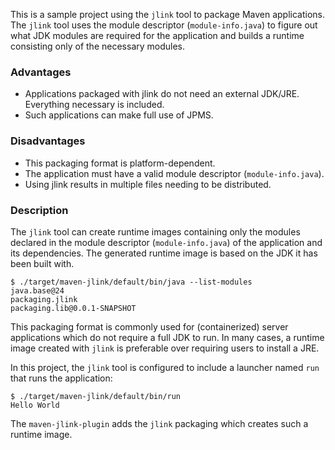 This is a sample project using the `jlink` tool to package Maven applications.
The `jlink` tool uses the module descriptor (`module-info.java`) to figure out what JDK modules are required for the application and builds a runtime consisting only of the necessary modules.

### Advantages

- Applications packaged with jlink do not need an external JDK/JRE. Everything necessary is included.
- Such applications can make full use of JPMS.

### Disadvantages

- This packaging format is platform-dependent.
- The application must have a valid module descriptor (`module-info.java`).
- Using jlink results in multiple files needing to be distributed.

### Description

The `jlink` tool can create runtime images containing only the modules declared in the module descriptor (`module-info.java`) of the application and its dependencies. The generated runtime image is based on the JDK it has been built with.

```
$ ./target/maven-jlink/default/bin/java --list-modules
java.base@24
packaging.jlink
packaging.lib@0.0.1-SNAPSHOT
```

This packaging format is commonly used for (containerized) server applications which do not require a full JDK to run. In many cases, a runtime image created with `jlink` is preferable over requiring users to install a JRE.

In this project, the `jlink` tool is configured to include a launcher named `run` that runs the application:
```
$ ./target/maven-jlink/default/bin/run 
Hello World
```

The `maven-jlink-plugin` adds the `jlink` packaging which creates such a runtime image.